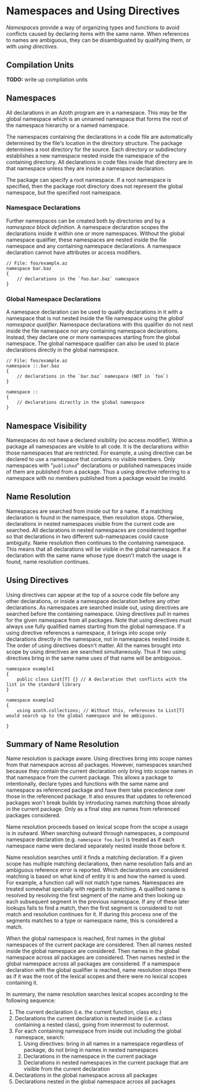 # Namespaces and Using Directives

*Namespaces* provide a way of organizing types and functions to avoid conflicts caused by declaring
items with the same name. When references to names are ambiguous, they can be disambiguated by
qualifying them, or with *using directives*.

## Compilation Units

**TODO:** write up compilation units

## Namespaces

All declarations in an Azoth program are in a namespace. This may be the global namespace which is
an unnamed namespace that forms the root of the namespace hierarchy or a named namespace.

The namespaces containing the declarations in a code file are automatically determined by the file's
location in the directory structure. The package determines a root directory for the source. Each
directory or subdirectory establishes a new namespace nested inside the namespace of the containing
directory. All declarations in code files inside that directory are in that namespace unless they
are inside a namespace declaration.

The package can specify a root namespace. If a root namespace is specified, then the package root
directory does not represent the global namespace, but the specified root namespace.

### Namespace Declarations

Further namespaces can be created both by directories and by a *namespace block definition*. A
namespace declaration scopes the declarations inside it within one or more namespaces. Without the
global namespace qualifier, these namespaces are nested inside the file namespace and any containing
namespace declarations. A namespace declaration cannot have attributes or access modifiers.

```azoth
// File: foo/example.az
namespace bar.baz
{
    // declarations in the `foo.bar.baz` namespace
}
```

### Global Namespace Declarations

A namespace declaration can be used to qualify declarations in it with a namespace that is not
nested inside the file namespace using the *global namespace qualifier*. Namespace declarations with
this qualifier do not nest inside the file namespace nor any containing namespace declarations.
Instead, they declare one or more namespaces starting from the global namespace. The global
namespace qualifier can also be used to place declarations directly in the global namespace.

```azoth
// File: foo/example.az
namespace ::.bar.baz
{
    // declarations in the `bar.baz` namespace (NOT in `foo`)
}

namespace ::
{
    // declarations directly in the global namespace
}
```

## Namespace Visibility

Namespaces do not have a declared visibility (no access modifier). Within a package all namespaces
are visible to all code. It is the declarations within those namespaces that are restricted. For
example, a using directive can be declared to use a namespace that contains no visible members. Only
namespaces with "`published`" declarations or published namespaces inside of them are published from
a package. Thus a using directive referring to a namespace with no members published from a package
would be invalid.

## Name Resolution

Namespaces are searched from inside out for a name. If a matching declaration is found in the
namespace, then resolution stops. Otherwise, declarations in nested namespaces visible from the
current code are searched. All declarations in nested namespaces are considered together so that
declarations in two different sub-namespaces could cause ambiguity. Name resolution then continues
to the containing namespace. This means that all declarations will be visible in the global
namespace. If a declaration with the same name whose type doesn't match the usage is found, name
resolution continues.

## Using Directives

Using directives can appear at the top of a source code file before any other declarations, or
inside a namespace declaration before any other declarations. As namespaces are searched inside out,
using directives are searched before the containing namespace. Using directives pull in names for
the given namespace from all packages. Note that using directives must always use fully qualified
names starting from the global namespace. If a using directive references a namespace, it brings
into scope only declarations directly in the namespace, not in namespaces nested inside it. The
order of using directives doesn't matter. All the names brought into scope by using directives are
searched simultaneously. Thus if two using directives bring in the same name uses of that name will
be ambiguous.

```azoth
namespace example1
{
    public class List[T] {} // A declaration that conflicts with the list in the standard library
}

namespace example2
{
    using azoth.collections; // Without this, references to List[T] would search up to the global namespace and be ambiguous.

}
```

## Summary of Name Resolution

Name resolution is package aware. Using directives bring into scope names from that namespace across
all packages. However, namespaces searched because they contain the current declaration only bring
into scope names in that namespace from the current package. This allows a package to intentionally,
declare types and functions with the same name and namespace as referenced package and have them
take precedence over those in the referenced package. It also ensures that updates to referenced
packages won't break builds by introducing names matching those already in the current package. Only
as a final step are names from referenced packages considered.

Name resolution proceeds based on lexical scope from the scope a usage is in outward. When searching
outward through namespaces, a compound namespace declaration (e.g. `namespace foo.bar`) is treated
as if each namespace name were declared separately nested inside those before it.

Name resolution searches until it finds a matching declaration. If a given scope has multiple
matching declarations, then name resolution fails and an ambiguous reference error is reported.
Which declarations are considered matching is based on what kind of entity it is and how the named
is used. For example, a function call will not match type names. Namespaces are treated somewhat
specially with regards to matching. A qualified name is resolved by resolving the first segment of
the name and then looking up each subsequent segment in the previous namespace. If any of these
later lookups fails to find a match, then the first segment is considered to not match and
resolution continues for it. If during this process one of the segments matches to a type or
namespace name, this is considered a match.

When the global namespace is reached, first names in the global namespaces of the current package
are considered. Then all names nested inside the global namespace are considered. Then names in the
global namespace across all packages are considered. Then names nested in the global namespace
across all packages are considered. If a namespace declaration with the global qualifier is reached,
name resolution stops there as if it was the root of the lexical scopes and there were no lexical
scopes containing it.

In summary, the name resolution searches lexical scopes according to the following sequence:

1. The current declaration (i.e. the current function, class etc.)
2. Declarations the current declaration is nested inside (i.e. a class containing a nested class),
   going from innermost to outermost.
3. For each containing namespace from inside out including the global namespace, search:
    1. Using directives: bring in all names in a namespace regardless of package, do not bring in
       names in nested namespaces
    2. Declarations in the namespace in the current package
    3. Declarations in nested namespaces in the current package that are visible from the current
       declaration
4. Declarations in the global namespace across all packages
5. Declarations nested in the global namespace across all packages
